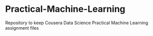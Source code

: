 # Practical-Machine-Learning
Repository to keep Cousera Data Science Practical Machine Learning assignment files
